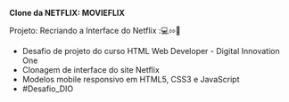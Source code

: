 **Clone da NETFLIX: MOVIEFLIX**

Projeto: Recriando a Interface do Netflix :💻⇰📱



- Desafio de projeto do curso HTML Web Developer - Digital Innovation One
- Clonagem de interface do site Netflix
- Modelos mobile responsivo em HTML5, CSS3 e JavaScript 
- #Desafio_DIO